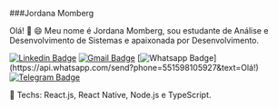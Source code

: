 ###Jordana Momberg

Olá! 👋 
😄 Meu nome é Jordana Momberg, sou estudante de Análise e Desenvolvimento de Sistemas e apaixonada por Desenvolvimento. 

[![Linkedin Badge](https://img.shields.io/badge/-LinkedIn-0077B5?style=flat-square&logo=Linkedin&logoColor=white&link=https://www.linkedin.com/in/jordana-momberg-22a077165/)](https://www.linkedin.com/in/jordana-momberg-22a077165/)
[![Gmail Badge](https://img.shields.io/badge/-Gmail-D14836?style=flat-square&logo=Gmail&logoColor=white&link=mailto:jordanamomberg@gmail.com)](mailto:jordanamomberg@gmail.com)
[![Whatsapp Badge](https://img.shields.io/badge/-Whatsapp-4CA143?style=flat-square&labelColor=4CA143&logo=whatsapp&logoColor=white&link=https://api.whatsapp.com/send?phone=5515981805927&text=Olá!)](https://api.whatsapp.com/send?phone=551598105927&text=Olá!)
[![Telegram Badge](https://img.shields.io/badge/-Telegram-1ca0f1?style=flat-square&labelColor=1ca0f1&logo=telegram&logoColor=white&link=https://t.me/jordanamomberg)](https://t.me/jordanamomberg)

💙 Techs: React.js, React Native, Node.js e TypeScript.

